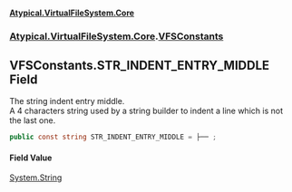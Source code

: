 #### [Atypical.VirtualFileSystem.Core](VirtualFileSystem.md 'VirtualFileSystem')
### [Atypical.VirtualFileSystem.Core](VirtualFileSystem.md#Atypical.VirtualFileSystem.Core 'Atypical.VirtualFileSystem.Core').[VFSConstants](VFSConstants.md 'Atypical.VirtualFileSystem.Core.VFSConstants')

## VFSConstants.STR_INDENT_ENTRY_MIDDLE Field

The string indent entry middle.  
A 4 characters string used by a string builder to indent a line which is not the last one.

```csharp
public const string STR_INDENT_ENTRY_MIDDLE = ├── ;
```

#### Field Value
[System.String](https://docs.microsoft.com/en-us/dotnet/api/System.String 'System.String')